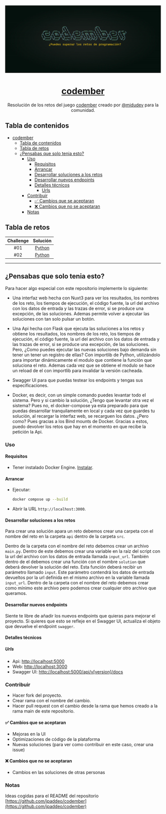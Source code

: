 <div align="center">

![Codember](./images/codember.webp)

# [codember](https://codember.dev)

Resolución de los retos del juego [codember](https://codember.dev/) creado por [@midudev](https://github.com/midudev/) para la comunidad.

</div>

## Tabla de contenidos

- [codember](#codember)
  - [Tabla de contenidos](#tabla-de-contenidos)
  - [Tabla de retos](#tabla-de-retos)
  - [¿Pensabas que solo tenia esto?](#pensabas-que-solo-tenia-esto)
    - [Uso](#uso)
      - [Requisitos](#requisitos)
      - [Arrancar](#arrancar)
      - [Desarrollar soluciones a los retos](#desarrollar-soluciones-a-los-retos)
      - [Desarrollar nuevos endpoints](#desarrollar-nuevos-endpoints)
      - [Detalles técnicos](#detalles-técnicos)
        - [Urls](#urls)
    - [Contribuir](#contribuir)
      - [✅ Cambios que se aceptaran](#-cambios-que-se-aceptaran)
      - [❌ Cambios que no se aceptaran](#-cambios-que-no-se-aceptaran)
    - [Notas](#notas)

## Tabla de retos

| Challenge |        Solución         |
| :-------: | :---------------------: |
|    #01    | [Python](reto1/main.py) |
|    #02    | [Python](reto2/main.py) |

<hr/>

## ¿Pensabas que solo tenia esto?

Para hacer algo especial con este repositorio implemente lo siguiente:

- Una interfaz web hecha con Nuxt3 para ver los resultados, los nombres de los reto, los tiempos de ejecución, el código fuente, la url del archivo con los datos de entrada y las trazas de error, si se produce una excepción, de las soluciones. Ademas permite volver a ejecutar las soluciones con tan solo pulsar un botón.

- Una Api hecha con Flask que ejecuta las soluciones a los retos y obtiene los resultados, los nombres de los reto, los tiempos de ejecución, el código fuente, la url del archivo con los datos de entrada y las trazas de error, si se produce una excepción, de las soluciones. Pero, ¿Como puedes ejecutar las nuevas soluciones bajo demanda sin tener un tener un registro de ellas? Con importlib de Python, utilizándolo para importar dinámicamente el modulo que contiene la función que soluciona el reto. Ademas cada vez que se obtiene el modulo se hace un reload de el con importlib para invalidar la versión cacheada.

- Swagger UI para que puedas testear los endpoints y tengas sus especificaciones.

- Docker, es decir, con un simple comando puedes levantar todo el sistema. Pero y si cambio la solución, ¿Tengo que levantar otra vez el sistema? Pues no, el docker-compose ya esta preparado para que puedas desarrollar tranquilamente en local y cada vez que guardes tu solución, al recargar la interfaz web, se recarguen los datos. ¿Pero como? Pues gracias a los Bind mounts de Docker. Gracias a estos, puedo devolver los retos que hay en el momento en que recibe la petición la Api.

### Uso

#### Requisitos

- Tener instalado Docker Engine. [Instalar](https://docs.docker.com/engine/).

#### Arrancar

- Ejecutar:

    ```bash
    docker compose up --build
    ```

- Abrir la URL `http://localhost:3000`.

#### Desarrollar soluciones a los retos

Para crear una solución apara un reto debemos crear una carpeta con el nombre del reto en la carpeta `api` dentro de la carpeta `src`.

Dentro de la carpeta con el nombre del reto debemos crear un archivo `main.py`. Dentro de este debemos crear una variable en la raíz del script con la url del archivo con los datos de entrada llamada `input_url`. También dentro de el debemos crear una función con el nombre `solution` que deberá devolver la solución del reto. Esta función deberá recibir un parámetro llamado `input`. Este parámetro contendrá los datos de entrada devueltos por la url definida en el mismo archivo en la variable llamada `input_url`. Dentro de la carpeta con el nombre del reto debemos crear como mínimo este archivo pero podemos crear cualquier otro archivo que queramos.

#### Desarrollar nuevos endpoints

Siente te libre de añadir los nuevos endpoints que quieras para mejorar el proyecto. Si quieres que esto se refleje en el Swagger UI, actualiza el objeto que devuelve el endpoint `swagger`.

#### Detalles técnicos

##### Urls

- Api: <http://localhost:5000>
- Web: <http://localhost:3000>
- Swagger UI: <http://localhost:5000/api/v[version]/docs>

### Contribuir

- Hacer fork del proyecto.
- Crear rama con el nombre del cambio.
- Hacer pull request con el cambio desde la rama que hemos creado a la rama main de este repositorio.

#### ✅ Cambios que se aceptaran

- Mejoras en la UI
- Optimizaciones de código de la plataforma
- Nuevas soluciones (para ver como contribuir en este caso, crear una issue)

#### ❌ Cambios que no se aceptaran

- Cambios en las soluciones de otras personas

### Notas

Ideas cogidas para el README del repositorio [https://github.com/jpaddeo/codember](https://github.com/jpaddeo/codember)
